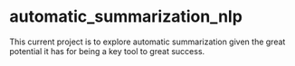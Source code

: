 # automatic_summarization_nlp
This current project is to explore automatic summarization given the great potential it has for being a key tool to great success.